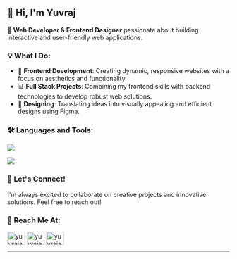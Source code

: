 ## 👋 Hi, I'm Yuvraj
 

🔧 **Web Developer & Frontend Designer** passionate about building interactive and user-friendly web applications.

### 💡 What I Do:
- 🌟 **Frontend Development**: Creating dynamic, responsive websites with a focus on aesthetics and functionality.
- 📊 **Full Stack Projects**: Combining my frontend skills with backend technologies to develop robust web solutions.
- 🔧 **Designing**: Translating ideas into visually appealing and efficient designs using Figma.

### 🛠️ Languages and Tools:
<p>
	<img src="https://skillicons.dev/icons?i=html,css,js,py,c,tailwind,nodejs,bootstrap,flask,express,mongodb,mysql,scss,react,git,&perline=6" />
</p>

<img align="center" src="https://github-readme-stats.vercel.app/api/top-langs/?username=techiuv&theme=vue-dark&layout=compact&hide_border=true" />

### 🤝 Let's Connect!
I'm always excited to collaborate on creative projects and innovative solutions. Feel free to reach out!

### 💎 Reach Me At:
 <p align="left">
<a href="https://fb.com/yuvrajartistry" target="blank"><img align="center" src="https://raw.githubusercontent.com/rahuldkjain/github-profile-readme-generator/master/src/images/icons/Social/facebook.svg" alt="yuvrajartistry" height="30" width="40" /></a>
<a href="https://instagram.com/yuvrajartistry" target="blank"><img align="center" src="https://raw.githubusercontent.com/rahuldkjain/github-profile-readme-generator/master/src/images/icons/Social/instagram.svg" alt="yuvrajartistry" height="30" width="40" /></a>
<a href="https://www.youtube.com/yuvrajartistry" target="blank"><img align="center" src="https://raw.githubusercontent.com/rahuldkjain/github-profile-readme-generator/master/src/images/icons/Social/youtube.svg" alt="yuvrajartistry" height="30" width="40" /></a>
</p>

---
